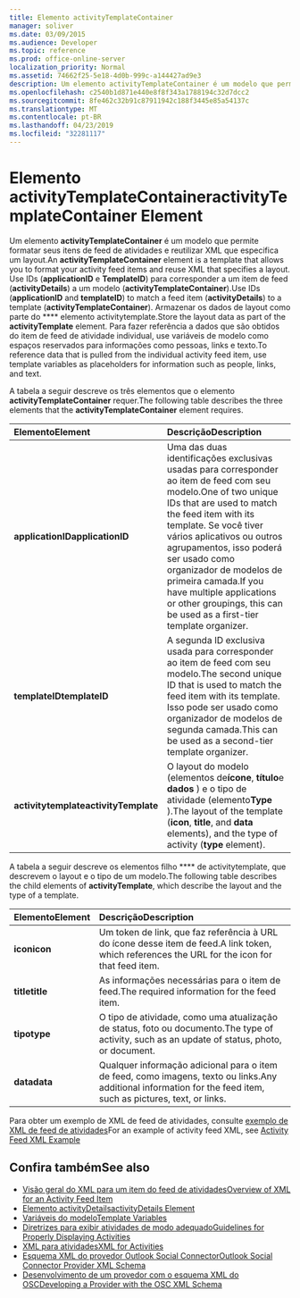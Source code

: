 ```yaml
---
title: Elemento activityTemplateContainer
manager: soliver
ms.date: 03/09/2015
ms.audience: Developer
ms.topic: reference
ms.prod: office-online-server
localization_priority: Normal
ms.assetid: 74662f25-5e18-4d0b-999c-a144427ad9e3
description: Um elemento activityTemplateContainer é um modelo que permite formatar seus itens de feed de atividades e reutilizar XML que especifica um layout.
ms.openlocfilehash: c2540b1d871e440e8f8f343a1788194c32d7dcc2
ms.sourcegitcommit: 8fe462c32b91c87911942c188f3445e85a54137c
ms.translationtype: MT
ms.contentlocale: pt-BR
ms.lasthandoff: 04/23/2019
ms.locfileid: "32281117"
---
```

# <a name="activitytemplatecontainer-element"></a><span data-ttu-id="57ca3-103">Elemento activityTemplateContainer</span><span class="sxs-lookup"><span data-stu-id="57ca3-103">activityTemplateContainer Element</span></span>

<span data-ttu-id="57ca3-104">Um elemento **activityTemplateContainer** é um modelo que permite formatar seus itens de feed de atividades e reutilizar XML que especifica um layout.</span><span class="sxs-lookup"><span data-stu-id="57ca3-104">An **activityTemplateContainer** element is a template that allows you to format your activity feed items and reuse XML that specifies a layout.</span></span> <span data-ttu-id="57ca3-105">Use IDs (**applicationID** e **TemplateID**) para corresponder a um item de feed (**activityDetails**) a um modelo (**activityTemplateContainer**).</span><span class="sxs-lookup"><span data-stu-id="57ca3-105">Use IDs (**applicationID** and **templateID**) to match a feed item (**activityDetails**) to a template (**activityTemplateContainer**).</span></span> <span data-ttu-id="57ca3-106">Armazenar os dados de layout como parte do \*\*\*\* elemento activitytemplate.</span><span class="sxs-lookup"><span data-stu-id="57ca3-106">Store the layout data as part of the **activityTemplate** element.</span></span> <span data-ttu-id="57ca3-107">Para fazer referência a dados que são obtidos do item de feed de atividade individual, use variáveis de modelo como espaços reservados para informações como pessoas, links e texto.</span><span class="sxs-lookup"><span data-stu-id="57ca3-107">To reference data that is pulled from the individual activity feed item, use template variables as placeholders for information such as people, links, and text.</span></span> 
  
<span data-ttu-id="57ca3-108">A tabela a seguir descreve os três elementos que o elemento **activityTemplateContainer** requer.</span><span class="sxs-lookup"><span data-stu-id="57ca3-108">The following table describes the three elements that the **activityTemplateContainer** element requires.</span></span> 
  
|<span data-ttu-id="57ca3-109">**Elemento**</span><span class="sxs-lookup"><span data-stu-id="57ca3-109">**Element**</span></span>|<span data-ttu-id="57ca3-110">**Descrição**</span><span class="sxs-lookup"><span data-stu-id="57ca3-110">**Description**</span></span>|
|:-----|:-----|
|<span data-ttu-id="57ca3-111">**applicationID**</span><span class="sxs-lookup"><span data-stu-id="57ca3-111">**applicationID**</span></span> <br/> |<span data-ttu-id="57ca3-112">Uma das duas identificações exclusivas usadas para corresponder ao item de feed com seu modelo.</span><span class="sxs-lookup"><span data-stu-id="57ca3-112">One of two unique IDs that are used to match the feed item with its template.</span></span> <span data-ttu-id="57ca3-113">Se você tiver vários aplicativos ou outros agrupamentos, isso poderá ser usado como organizador de modelos de primeira camada.</span><span class="sxs-lookup"><span data-stu-id="57ca3-113">If you have multiple applications or other groupings, this can be used as a first-tier template organizer.</span></span>  <br/> |
|<span data-ttu-id="57ca3-114">**templateID**</span><span class="sxs-lookup"><span data-stu-id="57ca3-114">**templateID**</span></span> <br/> |<span data-ttu-id="57ca3-115">A segunda ID exclusiva usada para corresponder ao item de feed com seu modelo.</span><span class="sxs-lookup"><span data-stu-id="57ca3-115">The second unique ID that is used to match the feed item with its template.</span></span> <span data-ttu-id="57ca3-116">Isso pode ser usado como organizador de modelos de segunda camada.</span><span class="sxs-lookup"><span data-stu-id="57ca3-116">This can be used as a second-tier template organizer.</span></span>  <br/> |
|<span data-ttu-id="57ca3-117">**activitytemplate**</span><span class="sxs-lookup"><span data-stu-id="57ca3-117">**activityTemplate**</span></span> <br/> |<span data-ttu-id="57ca3-118">O layout do modelo (elementos de**ícone**, **título**e **dados** ) e o tipo de atividade (elemento**Type** ).</span><span class="sxs-lookup"><span data-stu-id="57ca3-118">The layout of the template (**icon**, **title**, and **data** elements), and the type of activity (**type** element).</span></span>  <br/> |
   
<span data-ttu-id="57ca3-119">A tabela a seguir descreve os elementos filho \*\*\*\* de activitytemplate, que descrevem o layout e o tipo de um modelo.</span><span class="sxs-lookup"><span data-stu-id="57ca3-119">The following table describes the child elements of **activityTemplate**, which describe the layout and the type of a template.</span></span>
  
|<span data-ttu-id="57ca3-120">**Elemento**</span><span class="sxs-lookup"><span data-stu-id="57ca3-120">**Element**</span></span>|<span data-ttu-id="57ca3-121">**Descrição**</span><span class="sxs-lookup"><span data-stu-id="57ca3-121">**Description**</span></span>|
|:-----|:-----|
|<span data-ttu-id="57ca3-122">**icon**</span><span class="sxs-lookup"><span data-stu-id="57ca3-122">**icon**</span></span> <br/> |<span data-ttu-id="57ca3-123">Um token de link, que faz referência à URL do ícone desse item de feed.</span><span class="sxs-lookup"><span data-stu-id="57ca3-123">A link token, which references the URL for the icon for that feed item.</span></span>  <br/> |
|<span data-ttu-id="57ca3-124">**title**</span><span class="sxs-lookup"><span data-stu-id="57ca3-124">**title**</span></span> <br/> |<span data-ttu-id="57ca3-125">As informações necessárias para o item de feed.</span><span class="sxs-lookup"><span data-stu-id="57ca3-125">The required information for the feed item.</span></span>  <br/> |
|<span data-ttu-id="57ca3-126">**tipo**</span><span class="sxs-lookup"><span data-stu-id="57ca3-126">**type**</span></span> <br/> |<span data-ttu-id="57ca3-127">O tipo de atividade, como uma atualização de status, foto ou documento.</span><span class="sxs-lookup"><span data-stu-id="57ca3-127">The type of activity, such as an update of status, photo, or document.</span></span>  <br/> |
|<span data-ttu-id="57ca3-128">**data**</span><span class="sxs-lookup"><span data-stu-id="57ca3-128">**data**</span></span> <br/> |<span data-ttu-id="57ca3-129">Qualquer informação adicional para o item de feed, como imagens, texto ou links.</span><span class="sxs-lookup"><span data-stu-id="57ca3-129">Any additional information for the feed item, such as pictures, text, or links.</span></span>  <br/> |
   
<span data-ttu-id="57ca3-130">Para obter um exemplo de XML de feed de atividades, consulte [exemplo de XML de feed de atividades](activity-feed-xml-example.md)</span><span class="sxs-lookup"><span data-stu-id="57ca3-130">For an example of activity feed XML, see [Activity Feed XML Example](activity-feed-xml-example.md)</span></span>
  
## <a name="see-also"></a><span data-ttu-id="57ca3-131">Confira também</span><span class="sxs-lookup"><span data-stu-id="57ca3-131">See also</span></span>

- [<span data-ttu-id="57ca3-132">Visão geral do XML para um item do feed de atividades</span><span class="sxs-lookup"><span data-stu-id="57ca3-132">Overview of XML for an Activity Feed Item</span></span>](overview-of-xml-for-an-activity-feed-item.md)  
- [<span data-ttu-id="57ca3-133">Elemento activityDetails</span><span class="sxs-lookup"><span data-stu-id="57ca3-133">activityDetails Element</span></span>](activitydetails-element.md)  
- [<span data-ttu-id="57ca3-134">Variáveis do modelo</span><span class="sxs-lookup"><span data-stu-id="57ca3-134">Template Variables</span></span>](template-variables.md)  
- [<span data-ttu-id="57ca3-135">Diretrizes para exibir atividades de modo adequado</span><span class="sxs-lookup"><span data-stu-id="57ca3-135">Guidelines for Properly Displaying Activities</span></span>](guidelines-for-properly-displaying-activities.md)  
- [<span data-ttu-id="57ca3-136">XML para atividades</span><span class="sxs-lookup"><span data-stu-id="57ca3-136">XML for Activities</span></span>](xml-for-activities.md)  
- [<span data-ttu-id="57ca3-137">Esquema XML do provedor Outlook Social Connector</span><span class="sxs-lookup"><span data-stu-id="57ca3-137">Outlook Social Connector Provider XML Schema</span></span>](outlook-social-connector-provider-xml-schema.md)
- [<span data-ttu-id="57ca3-138">Desenvolvimento de um provedor com o esquema XML do OSC</span><span class="sxs-lookup"><span data-stu-id="57ca3-138">Developing a Provider with the OSC XML Schema</span></span>](developing-a-provider-with-the-osc-xml-schema.md)

